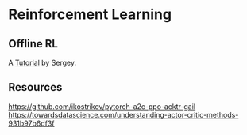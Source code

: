 # Reinforcement Learning

## Offline RL
A [Tutorial](https://arxiv.org/pdf/2005.01643.pdf) by Sergey.

## Resources
https://github.com/ikostrikov/pytorch-a2c-ppo-acktr-gail
https://towardsdatascience.com/understanding-actor-critic-methods-931b97b6df3f
